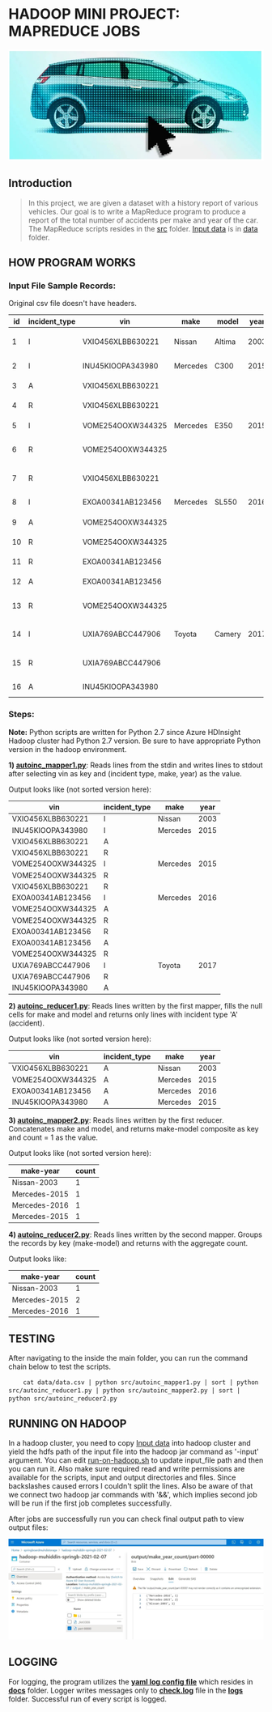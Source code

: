 # HADOOP MINI PROJECT: MAPREDUCE JOBS

![](docs/car.jpg)

## Introduction

>  In this project, we are given a dataset with a history report of various vehicles. Our goal is to write a MapReduce program to produce a report of the total number of accidents per make and year of the car. The MapReduce scripts resides in the [src](src) folder. [Input data](data/data.csv) is in [data](data) folder.

## HOW PROGRAM WORKS

### Input File Sample Records:
Original csv file doesn't have headers.

| id  | incident_type | vin | make   | model | year | incident_date | description					 |
|----|---|-------------------|----------|--------|------|------------|-------------------------------|
| 1  | I | VXIO456XLBB630221 | Nissan   | Altima | 2003 | 2002-05-08 | Initial sales from TechMotors |
| 2  | I | INU45KIOOPA343980 | Mercedes | C300   | 2015 | 2014-01-01 | Sold from EuroMotors          |
| 3  | A | VXIO456XLBB630221 |          |        |      | 2014-07-02 | Head on collision             |
| 4  | R | VXIO456XLBB630221 |          |        |      | 2014-08-05 | Repair transmission           |
| 5  | I | VOME254OOXW344325 | Mercedes | E350   | 2015 | 2014-02-01 | Sold from Carmax              |
| 6  | R | VOME254OOXW344325 |          |        |      | 2015-02-06 | Wheel allignment service      |
| 7  | R | VXIO456XLBB630221 |          |        |      | 2015-01-01 | Replace right head light      |
| 8  | I | EXOA00341AB123456 | Mercedes | SL550  | 2016 | 2015-01-01 | Sold from AceCars             |
| 9  | A | VOME254OOXW344325 |          |        |      | 2015-10-01 | Side collision                |
| 10 | R | VOME254OOXW344325 |          |        |      | 2015-09-01 | Changed tires                 |
| 11 | R | EXOA00341AB123456 |          |        |      | 2015-05-01 | Repair engine                 |
| 12 | A | EXOA00341AB123456 |          |        |      | 2015-05-03 | Vehicle rollover              |
| 13 | R | VOME254OOXW344325 |          |        |      | 2015-09-01 | Replace passenger side door   |
| 14 | I | UXIA769ABCC447906 | Toyota   | Camery | 2017 | 2016-05-08 | Initial sales from Carmax     |
| 15 | R | UXIA769ABCC447906 |          |        |      | 2020-01-02 | Initial sales from Carmax     |
| 16 | A | INU45KIOOPA343980 |          |        |      | 2020-05-01 | Side collision                |


### Steps:

**Note:** Python scripts are written for Python 2.7 since Azure HDInsight Hadoop cluster had Python 2.7 version. Be sure to have appropriate Python version in the hadoop environment. 

**1) [autoinc_mapper1.py](src/autoinc_mapper1.py)**: Reads lines from the stdin and writes lines to stdout after selecting vin as key and (incident type, make, year) as the value.

Output looks like (not sorted version here):

| vin 	| incident_type | make   | year |
|-------------------|---|----------|------|
| VXIO456XLBB630221 | I | Nissan   | 2003 |
| INU45KIOOPA343980 | I | Mercedes | 2015 |
| VXIO456XLBB630221 | A |          |      |
| VXIO456XLBB630221 | R |          |      |
| VOME254OOXW344325 | I | Mercedes | 2015 |
| VOME254OOXW344325 | R |          |      |
| VXIO456XLBB630221 | R |          |      |
| EXOA00341AB123456 | I | Mercedes | 2016 |
| VOME254OOXW344325 | A |          |      |
| VOME254OOXW344325 | R |          |      |
| EXOA00341AB123456 | R |          |      |
| EXOA00341AB123456 | A |          |      |
| VOME254OOXW344325 | R |          |      |
| UXIA769ABCC447906 | I | Toyota   | 2017 |
| UXIA769ABCC447906 | R |          |      |
| INU45KIOOPA343980 | A |          |      |


**2) [autoinc_reducer1.py](src/autoinc_reducer1.py)**: Reads lines written by the first mapper, fills the null cells for make and model and returns only lines with incident type 'A' (accident).

Output looks like (not sorted version here):

| vin               | incident_type | make     | year |
|-------------------|---------------|----------|------|
| VXIO456XLBB630221 | A             | Nissan   | 2003 |
| VOME254OOXW344325 | A             | Mercedes | 2015 |
| EXOA00341AB123456 | A             | Mercedes | 2016 |
| INU45KIOOPA343980 | A             | Mercedes | 2015 |

**3) [autoinc_mapper2.py](src/autoinc_mapper2.py)**: Reads lines written by the first reducer. Concatenates make and model, and returns make-model composite as key and count = 1 as the value.

Output looks like (not sorted version here):

| make-year     | count |
|---------------|-------|
| Nissan-2003   | 1     |
| Mercedes-2015 | 1     |
| Mercedes-2016 | 1     |
| Mercedes-2015 | 1     |

**4) [autoinc_reducer2.py](src/autoinc_reducer2.py)**: Reads lines written by the second mapper. Groups the records by key (make-model) and returns with the aggregate count.

Output looks like:

| make-year     | count |
|---------------|-------|
| Nissan-2003   | 1     |
| Mercedes-2015 | 2     |
| Mercedes-2016 | 1     |


## TESTING
After navigating to the inside the main folder, you can run the command chain below to test the scripts.

		cat data/data.csv | python src/autoinc_mapper1.py | sort | python src/autoinc_reducer1.py | python src/autoinc_mapper2.py | sort | python src/autoinc_reducer2.py

## RUNNING ON HADOOP

In a hadoop cluster, you need to copy [Input data](data/data.csv) into hadoop cluster and yield the hdfs path of the input file into the hadoop jar command as '-input' argument. You can edit [run-on-hadoop.sh](run-on-hadoop.sh) to update input_file path and then you can run it. Also make sure required read and write permissions are available for the scripts, input and output directories and files. Since backslashes caused errors I couldn't split the lines. Also be aware of that we connect two hadoop jar commands with '&&', which implies second job will be run if the first job completes successfully.

After jobs are successfully run you can check final output path to view output files:

![Output](docs/output.jpg)


## LOGGING

For logging, the program utilizes the **[yaml log config file](docs/check.logging.yml)** which resides in **[docs](docs)** folder. Logger writes messages only to **[check.log](logs/check.log)** file in the **[logs](logs)** folder. Successful run of every script is logged.


